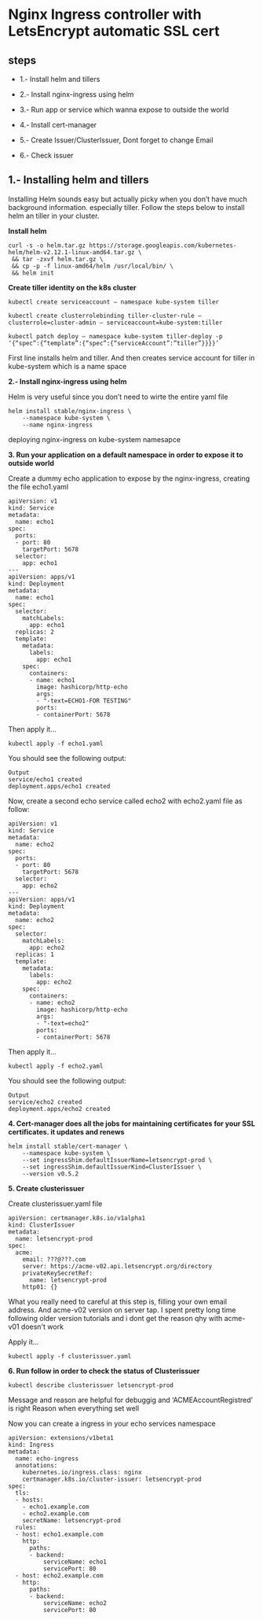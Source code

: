 # **Nginx Ingress controller with LetsEncrypt automatic SSL cert**

## steps

* 1.- Install helm and tillers

* 2.- Install nginx-ingress using helm

* 3.- Run app or service which wanna expose to outside the world

* 4.- Install cert-manager

* 5.- Create Issuer/ClusterIssuer, Dont forget to change Email

* 6.- Check issuer


## 1.- Installing helm and tillers

Installing Helm sounds easy but actually picky when you don’t have much background information. especially tiller. Follow the steps below to install helm an tiller in your cluster.

**Install helm**

```
curl -s -o helm.tar.gz https://storage.googleapis.com/kubernetes-helm/helm-v2.12.1-linux-amd64.tar.gz \
 && tar -zxvf helm.tar.gz \
 && cp -p -f linux-amd64/helm /usr/local/bin/ \
 && helm init
```

 **Create tiller identity on the k8s cluster**

```
kubectl create serviceaccount — namespace kube-system tiller

kubectl create clusterrolebinding tiller-cluster-rule — clusterrole=cluster-admin — serviceaccount=kube-system:tiller

kubectl patch deploy — namespace kube-system tiller-deploy -p ‘{“spec”:{“template”:{“spec”:{“serviceAccount”:”tiller”}}}}’
```
First line installs helm and tiller. And then creates service account for tiller in kube-system which is a name space


**2.- Install nginx-ingress using helm**

Helm is very useful since you don’t need to wirte the entire yaml file

```
helm install stable/nginx-ingress \
    --namespace kube-system \
    --name nginx-ingress
```
deploying nginx-ingress on kube-system namesapce


**3. Run your application on a default namespace in order to expose it to outside world**

Create a dummy echo application to expose by the nginx-ingress, creating the file echo1.yaml

```
apiVersion: v1
kind: Service
metadata:
  name: echo1
spec:
  ports:
  - port: 80
    targetPort: 5678
  selector:
    app: echo1
---
apiVersion: apps/v1
kind: Deployment
metadata:
  name: echo1
spec:
  selector:
    matchLabels:
      app: echo1
  replicas: 2
  template:
    metadata:
      labels:
        app: echo1
    spec:
      containers:
      - name: echo1
        image: hashicorp/http-echo
        args:
        - "-text=ECHO1-FOR TESTING"
        ports:
        - containerPort: 5678
```
Then apply it...

```
kubectl apply -f echo1.yaml
```
You should see the following output:

```
Output
service/echo1 created
deployment.apps/echo1 created
```

Now, create a second echo service called echo2 with echo2.yaml file as follow:

```
apiVersion: v1
kind: Service
metadata:
  name: echo2
spec:
  ports:
  - port: 80
    targetPort: 5678
  selector:
    app: echo2
---
apiVersion: apps/v1
kind: Deployment
metadata:
  name: echo2
spec:
  selector:
    matchLabels:
      app: echo2
  replicas: 1
  template:
    metadata:
      labels:
        app: echo2
    spec:
      containers:
      - name: echo2
        image: hashicorp/http-echo
        args:
        - "-text=echo2"
        ports:
        - containerPort: 5678
```

Then apply it...

```
kubectl apply -f echo2.yaml
```
You should see the following output:

```
Output
service/echo2 created
deployment.apps/echo2 created
```


**4. Cert-manager does all the jobs for maintaining certificates for your SSL certificates. it updates and renews**

```
helm install stable/cert-manager \
    --namespace kube-system \
    --set ingressShim.defaultIssuerName=letsencrypt-prod \
    --set ingressShim.defaultIssuerKind=ClusterIssuer \
    --version v0.5.2
```


**5. Create clusterissuer**

Create clusterissuer.yaml file

```
apiVersion: certmanager.k8s.io/v1alpha1
kind: ClusterIssuer
metadata:
  name: letsencrypt-prod
spec:
  acme:
    email: ???@???.com
    server: https://acme-v02.api.letsencrypt.org/directory
    privateKeySecretRef:
      name: letsencrypt-prod
    http01: {}
```

What you really need to careful at this step is, filling your own email address. And acme-v02 version on server tap. I spent pretty long time following older version tutorials and i dont get the reason qhy with acme-v01 doesn't work

Apply it...

```
kubectl apply -f clusterissuer.yaml
```


**6. Run follow in order to check the status of Clusterissuer**

```
kubectl describe clusterissuer letsencrypt-prod
```

Message and reason are helpful for debuggig and ‘ACMEAccountRegistred’ is right Reason when everything set well

Now you can create a ingress in your echo services namespace

```
apiVersion: extensions/v1beta1
kind: Ingress
metadata:
  name: echo-ingress
  annotations:  
    kubernetes.io/ingress.class: nginx
    certmanager.k8s.io/cluster-issuer: letsencrypt-prod
spec:
  tls:
  - hosts:
    - echo1.example.com
    - echo2.example.com
    secretName: letsencrypt-prod
  rules:
  - host: echo1.example.com
    http:
      paths:
      - backend:
          serviceName: echo1
          servicePort: 80
  - host: echo2.example.com
    http:
      paths:
      - backend:
          serviceName: echo2
          servicePort: 80
```
